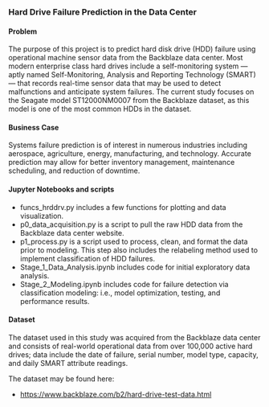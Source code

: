 ### Hard Drive Failure Prediction in the Data Center

#### Problem
The purpose of this project is to predict hard disk drive (HDD) failure using operational machine sensor data from the Backblaze data center. Most modern enterprise class hard drives include a self-monitoring system ― aptly named Self-Monitoring, Analysis and Reporting Technology (SMART) ― that records real-time sensor data that may be used to detect malfunctions and anticipate system failures. The current study focuses on the Seagate model ST12000NM0007 from the Backblaze dataset, as this model is one of the most common HDDs in the dataset.

#### Business Case
Systems failure prediction is of interest in numerous industries including aerospace, agriculture, energy, manufacturing, and technology. Accurate prediction may allow for better inventory management, maintenance scheduling, and reduction of downtime.

#### Jupyter Notebooks and scripts
* funcs_hrddrv.py includes a few functions for plotting and data visualization.
* p0_data_acquisition.py is a script to pull the raw HDD data from the Backblaze data center website. 
* p1_process.py is a script used to process, clean, and format the data prior to modeling. This step also includes the relabeling method used to implement classification of HDD failures.
* Stage_1_Data_Analysis.ipynb includes code for initial exploratory data analysis.
* Stage_2_Modeling.ipynb includes code for failure detection via classification modeling: i.e., model optimization, testing, and performance results.

#### Dataset
The dataset used in this study was acquired from the Backblaze data center and consists of real-world operational data from over 100,000 active hard drives; data include the date of failure, serial number, model type, capacity, and daily SMART attribute readings.

The dataset may be found here:
* https://www.backblaze.com/b2/hard-drive-test-data.html









